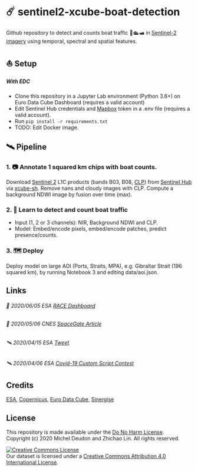 # ☄️ sentinel2-xcube-boat-detection

Github repository to detect and counts boat traffic 🚢🛳️🛥️ in [Sentinel-2 imagery](https://sentinel.esa.int/web/sentinel/missions/sentinel-2) using temporal, spectral and spatial features.

## ⛵ Setup

##### With EDC
- Clone this repository in a Jupyter Lab environment (Python 3.6+) on Euro Data Cube Dashboard (requires a valid account)
- Edit Sentinel Hub credentials and [Mapbox](https://studio.mapbox.com/) token in a .env file (requires a valid account).
- Run ```pip install -r requirements.txt```
- TODO: Edit Docker image.

## 🛰️ Pipeline

### 1. 📷 Annotate 1 squared km chips with boat counts.

Download [Sentinel 2](https://sentinel.esa.int/web/sentinel/missions/sentinel-2) L1C products (bands B03, B08, [CLP](https://github.com/sentinel-hub/sentinel2-cloud-detector)) from [Sentinel Hub](https://www.sentinel-hub.com/) via [xcube-sh](https://github.com/dcs4cop/xcube-sh). Remove nans and cloudy images with CLP. Compute a background NDWI image by fusion over time (max).

### 2. 🔭 Learn to detect and count boat traffic

- Input (1, 2 or 3 channels): NIR, Background NDWI and CLP.
- Model: Embed/encode pixels, embed/encode patches, predict presence/counts.

### 3. 🗺️ Deploy

Deploy model on large AOI (Ports, Straits, MPA), e.g. Gibraltar Strait (196 squared km), by running Notebook 3 and editing data/aoi.json.

## Links

###### 📡 2020/06/05 ESA [RACE Dashboard](https://race.esa.int/)
###### 📡 2020/05/06 CNES [SpaceGate Article](https://spacegate.cnes.fr/fr/covid-19-venise-sans-les-bateaux)
###### 🛰️ 2020/04/15 ESA [Tweet](https://mobile.twitter.com/EO_OPEN_SCIENCE/status/1250367319936765953)
###### 🛰️ 2020/04/06 ESA [Covid-19 Custom Script Contest](https://www.sentinel-hub.com/contest)

## Credits

[ESA](https://www.esa.int/), [Copernicus](https://scihub.copernicus.eu/dhus/#/home), [Euro Data Cube](https://eurodatacube.com/), [Sinergise](https://www.sinergise.com/)

## License

This repository is made available under the [Do No Harm License](https://github.com/raisely/NoHarm). <br>
Copyright (c) 2020 Michel Deudon and Zhichao Lin. All rights reserved. 

<a rel="license" href="http://creativecommons.org/licenses/by/4.0/"><img alt="Creative Commons License" style="border-width:0" src="https://i.creativecommons.org/l/by/4.0/88x31.png" /></a><br />Our dataset is licensed under a <a rel="license" href="http://creativecommons.org/licenses/by/4.0/">Creative Commons Attribution 4.0 International License</a>.

